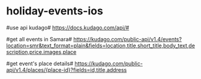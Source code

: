 # holiday-events-ios

#use api kudago# https://docs.kudago.com/api/#

#get all events in Samara# https://kudago.com/public-api/v1.4/events?location=smr&text_format=plain&fields=location,title,short_title,body_text,description,price,images,place

#get event's place details# https://kudago.com/public-api/v1.4/places/{place-id}?fields=id,title,address

